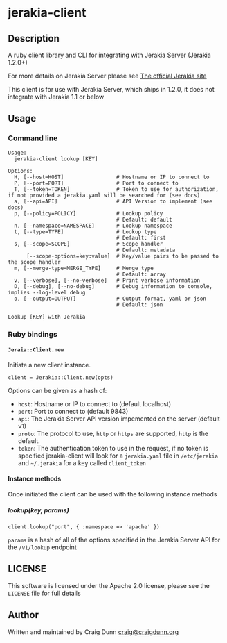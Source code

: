 # jerakia-client

## Description

A ruby client library and CLI for integrating with Jerakia Server (Jerakia 1.2.0+)

For more details on Jerakia Server please see [The official Jerakia site](http://jerakia.io)

This client is for use with Jerakia Server, which ships in 1.2.0, it does not integrate with Jerakia 1.1 or below

## Usage

### Command line

```
Usage:
  jerakia-client lookup [KEY]

Options:
  H, [--host=HOST]                 # Hostname or IP to connect to
  P, [--port=PORT]                 # Port to connect to
  T, [--token=TOKEN]               # Token to use for authorization, if not provided a jerakia.yaml will be searched for (see docs)
  a, [--api=API]                   # API Version to implement (see docs)
  p, [--policy=POLICY]             # Lookup policy
                                   # Default: default
  n, [--namespace=NAMESPACE]       # Lookup namespace
  t, [--type=TYPE]                 # Lookup type
                                   # Default: first
  s, [--scope=SCOPE]               # Scope handler
                                   # Default: metadata
      [--scope-options=key:value]  # Key/value pairs to be passed to the scope handler
  m, [--merge-type=MERGE_TYPE]     # Merge type
                                   # Default: array
  v, [--verbose], [--no-verbose]   # Print verbose information
  D, [--debug], [--no-debug]       # Debug information to console, implies --log-level debug
  o, [--output=OUTPUT]             # Output format, yaml or json
                                   # Default: json

Lookup [KEY] with Jerakia
```

### Ruby bindings

#### `Jeraia::Client.new`

Initiate a new client instance.

```
client = Jerakia::Client.new(opts)
```

Options can be given as a hash of:

* `host`: Hostname or IP to connect to (default localhost)
* `port`: Port to connect to (default 9843)
* `api`: The Jerakia Server API version impemented on the server (default v1)
* `proto`: The protocol to use, `http` or `https` are supported, `http` is the default.
* `token`: The authentication token to use in the request,  if no token is specified jerakia-client will look for a `jerakia.yaml` file in `/etc/jerakia` and `~/.jerakia` for a key called `client_token`


#### Instance methods

Once initiated the client can be used with the following instance methods

##### lookup(key, params)

```
client.lookup("port", { :namespace => 'apache' })
```

`params` is a hash of all of the options specified in the Jerakia Server API for the `/v1/lookup` endpoint


## LICENSE

This software is licensed under the Apache 2.0 license, please see the `LICENSE` file for full details

## Author

Written and maintained by Craig Dunn <craig@craigdunn.org>




